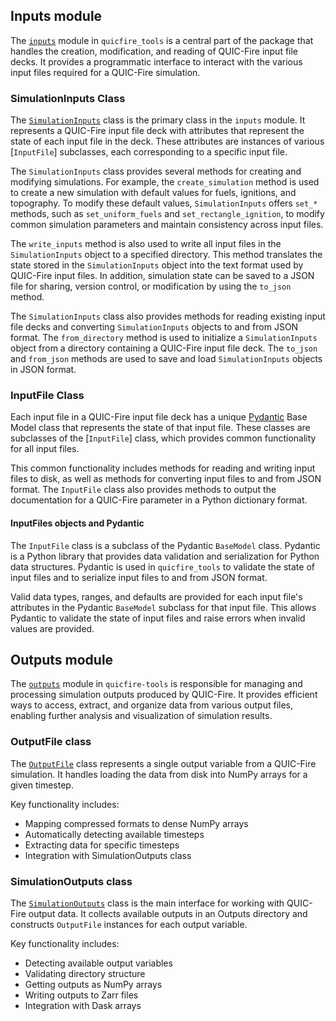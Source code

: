 ## Inputs module

The [`inputs`](reference.md#quicfire_tools.inputs) module in `quicfire_tools` is a central part of the package that handles the creation, modification,
and reading of QUIC-Fire input file decks. It provides a programmatic interface to interact with the various input
files required for a QUIC-Fire simulation.

### SimulationInputs Class

The [`SimulationInputs`](reference.md#quicfire_tools.inputs.SimulationInputs) class is the primary class in the
`inputs` module.
It represents a QUIC-Fire input file deck with attributes that represent the state of each input file in the deck.
These attributes are instances of various [`InputFile`] subclasses, each corresponding to a specific input file.

The `SimulationInputs` class provides several methods for creating and modifying simulations. For example, the
`create_simulation` method is used to create a new simulation with default values for fuels, ignitions, and topography.
To modify these default values, `SimulationInputs` offers `set_*` methods, such as `set_uniform_fuels` and
`set_rectangle_ignition`, to modify common simulation parameters and maintain consistency across input files.

The `write_inputs` method is also used to write all input files in the `SimulationInputs` object to a
specified directory. This method translates the state stored in the `SimulationInputs` object into the
text format used by QUIC-Fire input files. In addition, simulation state can be saved to a JSON file for sharing,
version control, or modification by using the `to_json` method.

The `SimulationInputs` class also provides methods for reading existing input file decks and converting
`SimulationInputs` objects to and from JSON format. The `from_directory` method is used to initialize a
`SimulationInputs` object from a directory containing a QUIC-Fire input file deck. The `to_json` and `from_json`
methods are used to save and load `SimulationInputs` objects in JSON format.

### InputFile Class

Each input file in a QUIC-Fire input file deck has a unique [Pydantic](https://docs.pydantic.dev/latest/)
Base Model class that represents the state of that input file. These classes are subclasses of the [`InputFile`]
class, which provides common functionality for all input files.

This common functionality includes methods for reading and writing input files to disk, as well as methods for
converting input files to and from JSON format. The `InputFile` class also provides methods to output the documentation
for a QUIC-Fire parameter in a Python dictionary format.

#### InputFiles objects and Pydantic

The `InputFile` class is a subclass of the Pydantic `BaseModel` class. Pydantic is a Python library that provides
data validation and serialization for Python data structures. Pydantic is used in `quicfire_tools` to validate the
state of input files and to serialize input files to and from JSON format.

Valid data types, ranges, and defaults are provided for each input file's attributes in the Pydantic `BaseModel`
subclass for that input file. This allows Pydantic to validate the state of input files and raise errors when
invalid values are provided.

## Outputs module

The [`outputs`](reference.md#quicfire_tools.outputs)
module in `quicfire-tools` is responsible for managing and processing simulation outputs produced by QUIC-Fire.
It provides efficient ways to access, extract, and organize data from various output files, enabling further analysis
and visualization of simulation results.

### OutputFile class
The [`OutputFile`](reference.md#quicfire_tools.outputs.OutputFile)
class represents a single output variable from a QUIC-Fire simulation.
It handles loading the data from disk into NumPy arrays for a given timestep.

Key functionality includes:

* Mapping compressed formats to dense NumPy arrays
* Automatically detecting available timesteps
* Extracting data for specific timesteps
* Integration with SimulationOutputs class

### SimulationOutputs class
The [`SimulationOutputs`](reference.md#quicfire_tools.outputs.SimulationOutputs)
class is the main interface for working with QUIC-Fire output data.
It collects available outputs in an Outputs directory and constructs `OutputFile` instances for each output variable.

Key functionality includes:

* Detecting available output variables
* Validating directory structure
* Getting outputs as NumPy arrays
* Writing outputs to Zarr files
* Integration with Dask arrays
